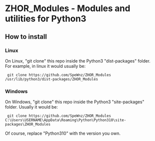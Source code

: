# ZHOR_Modules -  Modules and utilities for Python3


## How to install

### Linux
<p>On Linux, "git clone" this repo inside the Python3 "dist-packages" folder. For example, in linux it would usually be:<p>
<p><code> git clone https://github.com/SpeWnz/ZHOR_Modules /usr/lib/python3/dist-packages/ZHOR_Modules
</code> </p>

### Windows
<p>On Windows, "git clone" this repo inside the Python3 "site-packages" folder. Usually it would be:</p>

<p><code> git clone https://github.com/SpeWnz/ZHOR_Modules C:\Users\USERNAME\AppData\Roaming\Python\Python310\site-packages\ZHOR_Modules </code></p>
<p>Of course, replace "Python310" with the version you own.</p>

